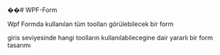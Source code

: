 ��# WPF-Form

Wpf Formda kullanılan tüm toolları görülebilecek bir form 

giris seviyesinde hangi toolların kullanılabilecegine dair yararlı bir form tasarımı
